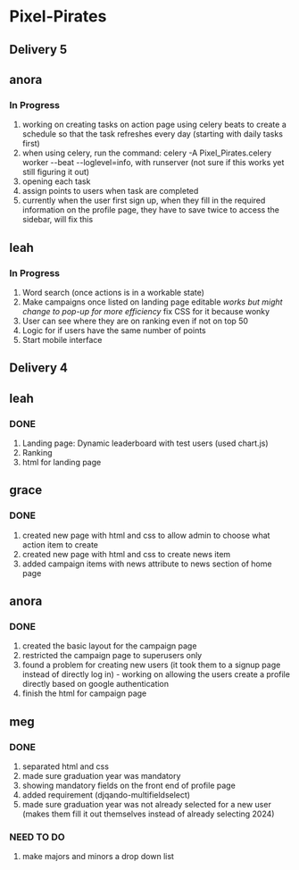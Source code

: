 # Pixel-Pirates

## Delivery 5
## anora
### In Progress
1. working on creating tasks on action page using celery beats to create a schedule so that the task refreshes every day (starting with daily tasks first)
2. when using celery, run the command: celery -A Pixel_Pirates.celery worker --beat --loglevel=info, with runserver (not sure if this works yet still figuring it out)
3. opening each task
4. assign points to users when task are completed
5. currently when the user first sign up, when they fill in the required information on the profile page, they have to save twice to access the sidebar, will fix this

## leah
### In Progress
1. Word search (once actions is in a workable state)
2. Make campaigns once listed on landing page editable *works but might change to pop-up for more efficiency* fix CSS for it because wonky
3. User can see where they are on ranking even if not on top 50
4. Logic for if users have the same number of points
5. Start mobile interface

## Delivery 4

## leah
### DONE
1. Landing page: Dynamic leaderboard with test users (used chart.js)
2. Ranking 
3. html for landing page

## grace
### DONE
1. created new page with html and css to allow admin to choose what action item to create
2. created new page with html and css to create news item  
3. added campaign items with news attribute to news section of home page


## anora
### DONE
1. created the basic layout for the campaign page 
2. restricted the campaign page to superusers only
3. found a problem for creating new users (it took them to a signup page instead of directly log in) - working on allowing the users create a profile directly based on google authentication
4. finish the html for campaign page


## meg
### DONE
1. separated html and css
2. made sure graduation year was mandatory
3. showing mandatory fields on the front end of profile page
4. added requirement (djqando-multifieldselect)
5. made sure graduation year was not already selected for a new user (makes them fill it out themselves instead of already selecting 2024)

### NEED TO DO
1. make majors and minors a drop down list
